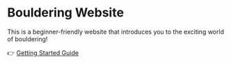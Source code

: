 # Bouldering Website

This is a beginner-friendly website that introduces you to the exciting world of bouldering!

👉 [Getting Started Guide](getting-started.md)
